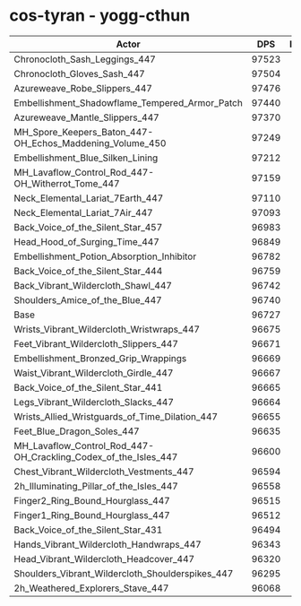 # cos-tyran - yogg-cthun
| Actor | DPS | Increase |
|---|:---:|:---:|
|Chronocloth_Sash_Leggings_447|97523|0.82%|
|Chronocloth_Gloves_Sash_447|97504|0.80%|
|Azureweave_Robe_Slippers_447|97476|0.77%|
|Embellishment_Shadowflame_Tempered_Armor_Patch|97440|0.74%|
|Azureweave_Mantle_Slippers_447|97370|0.66%|
|MH_Spore_Keepers_Baton_447-OH_Echos_Maddening_Volume_450|97249|0.54%|
|Embellishment_Blue_Silken_Lining|97212|0.50%|
|MH_Lavaflow_Control_Rod_447-OH_Witherrot_Tome_447|97159|0.45%|
|Neck_Elemental_Lariat_7Earth_447|97110|0.40%|
|Neck_Elemental_Lariat_7Air_447|97093|0.38%|
|Back_Voice_of_the_Silent_Star_457|96983|0.26%|
|Head_Hood_of_Surging_Time_447|96849|0.13%|
|Embellishment_Potion_Absorption_Inhibitor|96782|0.06%|
|Back_Voice_of_the_Silent_Star_444|96759|0.03%|
|Back_Vibrant_Wildercloth_Shawl_447|96742|0.02%|
|Shoulders_Amice_of_the_Blue_447|96740|0.01%|
|Base|96727|0.00%|
|Wrists_Vibrant_Wildercloth_Wristwraps_447|96675|-0.05%|
|Feet_Vibrant_Wildercloth_Slippers_447|96671|-0.06%|
|Embellishment_Bronzed_Grip_Wrappings|96669|-0.06%|
|Waist_Vibrant_Wildercloth_Girdle_447|96667|-0.06%|
|Back_Voice_of_the_Silent_Star_441|96665|-0.06%|
|Legs_Vibrant_Wildercloth_Slacks_447|96664|-0.07%|
|Wrists_Allied_Wristguards_of_Time_Dilation_447|96655|-0.07%|
|Feet_Blue_Dragon_Soles_447|96635|-0.10%|
|MH_Lavaflow_Control_Rod_447-OH_Crackling_Codex_of_the_Isles_447|96600|-0.13%|
|Chest_Vibrant_Wildercloth_Vestments_447|96594|-0.14%|
|2h_Illuminating_Pillar_of_the_Isles_447|96558|-0.17%|
|Finger2_Ring_Bound_Hourglass_447|96515|-0.22%|
|Finger1_Ring_Bound_Hourglass_447|96512|-0.22%|
|Back_Voice_of_the_Silent_Star_431|96494|-0.24%|
|Hands_Vibrant_Wildercloth_Handwraps_447|96343|-0.40%|
|Head_Vibrant_Wildercloth_Headcover_447|96320|-0.42%|
|Shoulders_Vibrant_Wildercloth_Shoulderspikes_447|96295|-0.45%|
|2h_Weathered_Explorers_Stave_447|96068|-0.68%|
